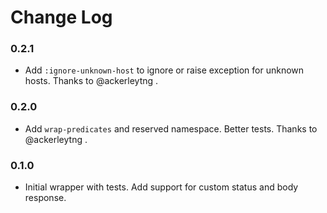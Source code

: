 # Change Log

### 0.2.1

- Add `:ignore-unknown-host` to ignore or raise exception for unknown hosts. Thanks to @ackerleytng .

### 0.2.0

- Add `wrap-predicates` and reserved namespace. Better tests. Thanks to @ackerleytng .

### 0.1.0

- Initial wrapper with tests. Add support for custom status and body response.
